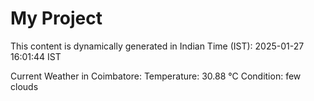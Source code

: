 # My Project

This content is dynamically generated in Indian Time (IST): 2025-01-27 16:01:44 IST


Current Weather in Coimbatore:
Temperature: 30.88 °C
Condition: few clouds
